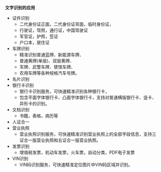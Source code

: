 **文字识别的应用**

- 证件识别
  - 二代身份证正面，二代身份证背面，临时身份证，
  - 行驶证，驾照，通行证，中国驾驶证
  - 军官证，护照，签证
  - 户口本，居住证
- 车牌识别
  - 精准识别普通蓝牌、新能源车牌、
  - 普通黄牌(单层)、双层黄牌、
  - 军牌、武警车牌、使馆车牌、
  - 农用车牌等各种规格汽车号牌。 
- 名片识别
- 银行卡识别
  - 银行卡识别服务，可快速精准识别各种银行卡，
  - 包含平面字体银行卡、凸面字体银行卡，支持对普通横版银行卡、竖卡、异形卡的识别。
- 文档识别
  - 书籍，表格，病历等
- 人证合一
- 营业执照
  - 营业执照识别服务，可快速精准识别营业执照上的全部字段信息，支持三证合一版营业执照和五证合一版营业执照。
- 发票识别
  - 增值税发票，机动车发票，火车票，自动分类，PDF电子发票
- VIN识别
  - VIN码识别服务，可快速精准定位图片中VIN码区域并识别。

